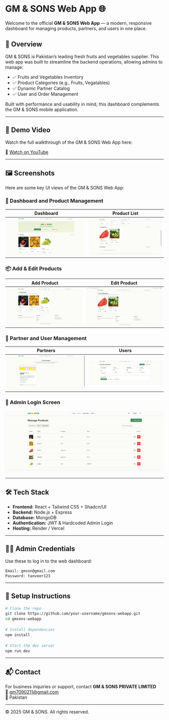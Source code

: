 
# GM & SONS Web App 🌐

Welcome to the official **GM & SONS Web App** — a modern, responsive dashboard for managing products, partners, and users in one place.

## 🚀 Overview

GM & SONS is Pakistan’s leading fresh fruits and vegetables supplier. This web app was built to streamline the backend operations, allowing admins to manage:

- ✅ Fruits and Vegetables Inventory
- ✅ Product Categories (e.g., Fruits, Vegatables)
- ✅ Dynamic Partner Catalog
- ✅ User and Order Management

Built with performance and usability in mind, this dashboard complements the GM & SONS mobile application.

---

## 🎥 Demo Video

Watch the full walkthrough of the GM & SONS Web App here:

🔗 [Watch on YouTube](https://www.youtube.com/watch?v=your-video-id)

---

## 🖼️ Screenshots

Here are some key UI views of the GM & SONS Web App:

### 🧾 Dashboard and Product Management

| Dashboard | Product List |
|----------|--------------|
| ![webss1](webss1.png) | ![webss2](webss2.png) |

### 📦 Add & Edit Products

| Add Product | Edit Product |
|-------------|--------------|
| ![webss3](webss3.png) | ![webss4](webss4.png) |

### 👥 Partner and User Management

| Partners | Users |
|----------|-------|
| ![webss5](webss5.png) | ![webss6](webss6.png) |

### 🔐 Admin Login Screen

![webss7](webss7.png)

---

## 🛠️ Tech Stack

- **Frontend:** React + Tailwind CSS + Shadcn/UI
- **Backend:** Node.js + Express
- **Database:** MongoDB
- **Authentication:** JWT & Hardcoded Admin Login
- **Hosting:** Render / Vercel

---

## 👨‍💼 Admin Credentials

Use these to log in to the web dashboard:

```
Email: gmson@gmail.com  
Password: tanveer123
```

---

## 📁 Setup Instructions

```bash
# Clone the repo
git clone https://github.com/your-username/gmsons-webapp.git
cd gmsons-webapp

# Install dependencies
npm install

# Start the dev server
npm run dev
```

---

## 📬 Contact

For business inquiries or support, contact **GM & SONS PRIVATE LIMITED**  
📧 gm7090211@gmail.com  
📍 Pakistan

---

© 2025 GM & SONS. All rights reserved.
